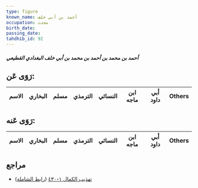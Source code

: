 ```yaml
---
type: figure
known_name: أحمد بن أبي خلف
occupation: محدث
birth_date:
passing_date:
tahdhib_id: 92
---
```

##### أحمد بن محمد بن أحمد بن محمد بن أبي خلف البغدادي القطيعي

## رَوَى عَن:
| الاسم | البخاري | مسلم | الترمذي | النسائي | ابن ماجه | أبي داود | Others |
| ----- | ------- | ---- | ------- | ------- | -------- | -------- | ------ |
## رَوَى عَنه:
| الاسم | البخاري | مسلم | الترمذي | النسائي | ابن ماجه | أبي داود | Others |
| ----- | ------- | ---- | ------- | ------- | -------- | -------- | ------ |
## مراجع
- [تهذيب الكمال ١-٤٣٠](obsidian://open?vault=Tahdhib-al-Kamal&file=Figures/٩٢-أحمد%20بن%20محمد%20بن%20أحمد%20بن%20محمد%20بن%20أبي%20خلف%20البغدادي%20القطيعي) ([رابط الشاملة](https://shamela.ws/book/3722/429))